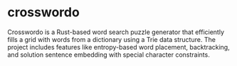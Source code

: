 # crosswordo
Crosswordo is a Rust-based word search puzzle generator that efficiently fills a grid with words from a dictionary using a Trie data structure. The project includes features like entropy-based word placement, backtracking, and solution sentence embedding with special character constraints.
